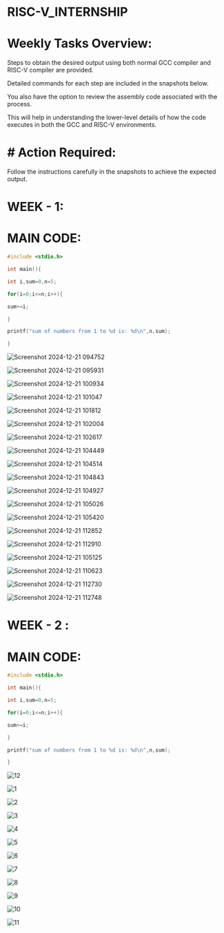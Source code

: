 # RISC-V_INTERNSHIP



# Weekly Tasks Overview:

Steps to obtain the desired output using both normal GCC compiler and RISC-V compiler are provided.

Detailed commands for each step are included in the snapshots below.

You also have the option to review the assembly code associated with the process.

This will help in understanding the lower-level details of how the code executes in both the GCC and RISC-V environments.

# # Action Required:

Follow the instructions carefully in the snapshots to achieve the expected output.


# WEEK - 1:

# MAIN CODE:

```c
#include <stdio.h>

int main(){

int i,sum=0,n=5;

for(i=0;i<=n;i++){

sum+=i;

}

printf("sum of numbers from 1 to %d is: %d\n",n,sum);

}
```

![Screenshot 2024-12-21 094752](https://github.com/user-attachments/assets/ca96c8d1-0d25-4c3c-b47d-3e3cd82a2a0a)

![Screenshot 2024-12-21 095931](https://github.com/user-attachments/assets/202a344e-8ab7-4eeb-8d6c-c66e8076cbad)

![Screenshot 2024-12-21 100934](https://github.com/user-attachments/assets/37e5ee6c-0d11-4764-9ca2-06d289408f68)

![Screenshot 2024-12-21 101047](https://github.com/user-attachments/assets/e5108048-ae25-4269-a604-e276993d6ba3)

![Screenshot 2024-12-21 101812](https://github.com/user-attachments/assets/4ace9ebc-018d-44c2-b3b2-d16ed4f980a7)


![Screenshot 2024-12-21 102004](https://github.com/user-attachments/assets/8d75376e-1521-4ceb-ab15-b31bac0edf2c)

![Screenshot 2024-12-21 102617](https://github.com/user-attachments/assets/e3f72f7a-d647-4e02-a51e-f9319ba7f111)

![Screenshot 2024-12-21 104449](https://github.com/user-attachments/assets/09be1789-fbfd-4eeb-9f4f-f60c6aa1df43)

![Screenshot 2024-12-21 104514](https://github.com/user-attachments/assets/760c4204-1eef-4c8a-ae51-ebbcf8a1b200)

![Screenshot 2024-12-21 104843](https://github.com/user-attachments/assets/cf349ba1-39e5-4c03-998e-2c7b80f77801)

![Screenshot 2024-12-21 104927](https://github.com/user-attachments/assets/a27cd7d9-832b-4459-bc93-881f30ae14c1)

![Screenshot 2024-12-21 105026](https://github.com/user-attachments/assets/39c661d9-dbf1-4a2c-aed8-0d98fd591546)

![Screenshot 2024-12-21 105420](https://github.com/user-attachments/assets/311a903a-773e-4e81-ad37-303baa9ff096)

![Screenshot 2024-12-21 112852](https://github.com/user-attachments/assets/5dca10cf-af9d-4bf5-ba69-217c5f1ac4bc)

![Screenshot 2024-12-21 112910](https://github.com/user-attachments/assets/3b67d865-385c-465c-9200-6d78b567558e)


![Screenshot 2024-12-21 105125](https://github.com/user-attachments/assets/ceec589f-ec84-480d-9210-2b393858ff13)

![Screenshot 2024-12-21 110623](https://github.com/user-attachments/assets/b07c484e-bcae-40cb-91a3-03c4dfdb3b80)

![Screenshot 2024-12-21 112730](https://github.com/user-attachments/assets/0318108c-d495-447d-b274-afe0e61c62be)

![Screenshot 2024-12-21 112748](https://github.com/user-attachments/assets/5f5f5ad5-f50d-4916-8693-0dc407534389)

# WEEK - 2 :


# MAIN CODE:

```c
#include <stdio.h>

int main(){

int i,sum=0,n=5;

for(i=0;i<=n;i++){

sum+=i;

}

printf("sum of numbers from 1 to %d is: %d\n",n,sum);

}
```

![12](https://github.com/user-attachments/assets/22df826b-54c6-4e74-a49a-0ceac4c99036)

![1](https://github.com/user-attachments/assets/caa5f1c9-1d99-4660-84ef-cb5f134e99ba)

![2](https://github.com/user-attachments/assets/c0d1ba6a-f9f1-4643-a816-55beef66aa55)

![3](https://github.com/user-attachments/assets/991a6f1c-5f9f-4373-a4b2-f5170d92c1c9)

![4](https://github.com/user-attachments/assets/4eb1f03e-4c2a-4b71-92f9-66fd8994f8f8)

![5](https://github.com/user-attachments/assets/961e6097-3875-437c-985f-e4e2a7b2303a)

![6](https://github.com/user-attachments/assets/3006d956-ffe2-4b55-af62-a4a5bf54e340)

![7](https://github.com/user-attachments/assets/c631e230-0449-4874-b06c-77c04787a9aa)

![8](https://github.com/user-attachments/assets/3f5328b5-027d-4f43-9023-c6c18e01f34d)

![9](https://github.com/user-attachments/assets/d8ecceb5-20c5-470b-b9c6-090dffd8985c)

![10](https://github.com/user-attachments/assets/f3e1d52f-1803-440b-a089-d3eb67109113)

![11](https://github.com/user-attachments/assets/1e1a43c3-6b10-496f-888e-d874128c5ac9)





